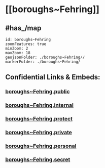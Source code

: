 # [[boroughs~Fehring]] 


## #has_/map  



```leaflet
id: boroughs~Fehring
zoomFeatures: true 
minZoom: 2 
maxZoom: 18
geojsonFolder: ./boroughs~Fehring//
markerFolder: ./boroughs~Fehring/
```



## Confidential Links & Embeds: 

### [boroughs~Fehring.public](/_public/\Earth\Continent\Europe\Europe~Central\Austria\Austrias_States\Steiermark\counties~SM\Südoststeiermark\cities~Südoststeiermark\Fehringboroughs~Fehring.public.md) 

### [boroughs~Fehring.internal](/_internal/\Earth\Continent\Europe\Europe~Central\Austria\Austrias_States\Steiermark\counties~SM\Südoststeiermark\cities~Südoststeiermark\Fehringboroughs~Fehring.internal.md) 

### [boroughs~Fehring.protect](/_protect/\Earth\Continent\Europe\Europe~Central\Austria\Austrias_States\Steiermark\counties~SM\Südoststeiermark\cities~Südoststeiermark\Fehringboroughs~Fehring.protect.md) 

### [boroughs~Fehring.private](/_private/\Earth\Continent\Europe\Europe~Central\Austria\Austrias_States\Steiermark\counties~SM\Südoststeiermark\cities~Südoststeiermark\Fehringboroughs~Fehring.private.md) 

### [boroughs~Fehring.personal](/_personal/\Earth\Continent\Europe\Europe~Central\Austria\Austrias_States\Steiermark\counties~SM\Südoststeiermark\cities~Südoststeiermark\Fehringboroughs~Fehring.personal.md) 

### [boroughs~Fehring.secret](/_secret/\Earth\Continent\Europe\Europe~Central\Austria\Austrias_States\Steiermark\counties~SM\Südoststeiermark\cities~Südoststeiermark\Fehringboroughs~Fehring.secret.md)

